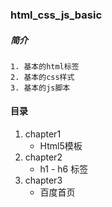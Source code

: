 ### html_css_js_basic
##### 简介
    1. 基本的html标签
    2. 基本的css样式
    3. 基本的js脚本

#### 目录
1. chapter1
   * Html5模板
2. chapter2
   * h1 - h6 标签
3. chapter3
   * 百度首页
